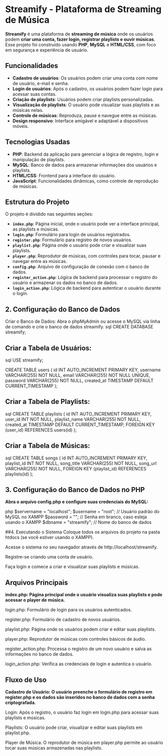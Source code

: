 # Streamify - Plataforma de Streaming de Música

**Streamify** é uma plataforma de **streaming de música** onde os usuários podem **criar uma conta, fazer login, registrar playlists e ouvir músicas**. Esse projeto foi construído usando **PHP**, **MySQL** e **HTML/CSS**, com foco em segurança e experiência de usuário.

## Funcionalidades

- **Cadastro de usuários**: Os usuários podem criar uma conta com nome de usuário, e-mail e senha.
- **Login de usuários**: Após o cadastro, os usuários podem fazer login para acessar suas contas.
- **Criação de playlists**: Usuários podem criar playlists personalizadas.
- **Visualização de playlists**: O usuário pode visualizar suas playlists e as músicas nelas.
- **Controle de músicas**: Reproduza, pause e navegue entre as músicas.
- **Design responsivo**: Interface amigável e adaptável a dispositivos móveis.

## Tecnologias Usadas

- **PHP**: Backend da aplicação para gerenciar a lógica de registro, login e manipulação de playlists.
- **MySQL**: Banco de dados para armazenar informações dos usuários e playlists.
- **HTML/CSS**: Frontend para a interface do usuário.
- **JavaScript**: Funcionalidades dinâmicas, como controle de reprodução de músicas.

## Estrutura do Projeto

O projeto é dividido nas seguintes seções:

- **`index.php`**: Página inicial, onde o usuário pode ver a interface principal, as playlists e músicas.
- **`login.php`**: Formulário para login de usuários registrados.
- **`register.php`**: Formulário para registro de novos usuários.
- **`playlist.php`**: Página onde o usuário pode criar e visualizar suas playlists.
- **`player.php`**: Reprodutor de músicas, com controles para tocar, pausar e navegar entre as músicas.
- **`config.php`**: Arquivo de configuração de conexão com o banco de dados.
- **`register_action.php`**: Lógica de backend para processar o registro do usuário e armazenar os dados no banco de dados.
- **`login_action.php`**: Lógica de backend para autenticar o usuário durante o login.

## 2. Configuração do Banco de Dados
Criar o Banco de Dados: Abra o phpMyAdmin ou acesse o MySQL via linha de comando e crie o banco de dados streamify.
sql
CREATE DATABASE streamify;

## Criar a Tabela de Usuários:
sql
USE streamify;

CREATE TABLE users (
    id INT AUTO_INCREMENT PRIMARY KEY,
    username VARCHAR(255) NOT NULL,
    email VARCHAR(255) NOT NULL UNIQUE,
    password VARCHAR(255) NOT NULL,
    created_at TIMESTAMP DEFAULT CURRENT_TIMESTAMP
);

## Criar a Tabela de Playlists:
sql
CREATE TABLE playlists (
    id INT AUTO_INCREMENT PRIMARY KEY,
    user_id INT NOT NULL,
    playlist_name VARCHAR(255) NOT NULL,
    created_at TIMESTAMP DEFAULT CURRENT_TIMESTAMP,
    FOREIGN KEY (user_id) REFERENCES users(id)
);

## Criar a Tabela de Músicas:
sql
CREATE TABLE songs (
    id INT AUTO_INCREMENT PRIMARY KEY,
    playlist_id INT NOT NULL,
    song_title VARCHAR(255) NOT NULL,
    song_url VARCHAR(255) NOT NULL,
    FOREIGN KEY (playlist_id) REFERENCES playlists(id)
);
## 3. Configuração do Banco de Dados no PHP
**Abra o arquivo config.php e configure suas credenciais do MySQL:**

php
$servername = "localhost";
$username = "root";   // Usuário padrão do MySQL no XAMPP
$password = "";       // Senha em branco, caso esteja usando o XAMPP
$dbname = "streamify"; // Nome do banco de dados

##4. Executando o Sistema
Coloque todos os arquivos do projeto na pasta htdocs (se você estiver usando o XAMPP).

Acesse o sistema no seu navegador através de http://localhost/streamify.

Registre-se criando uma conta de usuário.

Faça login e comece a criar e visualizar suas playlists e músicas.

## Arquivos Principais
**index.php: Página principal onde o usuário visualiza suas playlists e pode acessar o player de música.**

login.php: Formulário de login para os usuários autenticados.

register.php: Formulário de cadastro de novos usuários.

playlist.php: Página onde os usuários podem criar e editar suas playlists.

player.php: Reprodutor de músicas com controles básicos de áudio.

register_action.php: Processa o registro de um novo usuário e salva as informações no banco de dados.

login_action.php: Verifica as credenciais de login e autentica o usuário.

## Fluxo de Uso
**Cadastro de Usuário: O usuário preenche o formulário de registro em register.php e os dados são inseridos no banco de dados com a senha criptografada.**

Login: Após o registro, o usuário faz login em login.php para acessar suas playlists e músicas.

Playlists: O usuário pode criar, visualizar e editar suas playlists em playlist.php.

Player de Música: O reprodutor de música em player.php permite ao usuário tocar suas músicas armazenadas nas playlists.
